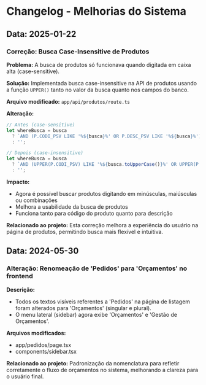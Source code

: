 # Changelog - Melhorias do Sistema

## Data: 2025-01-22

### Correção: Busca Case-Insensitive de Produtos

**Problema:** A busca de produtos só funcionava quando digitada em caixa alta (case-sensitive).

**Solução:** Implementada busca case-insensitive na API de produtos usando a função `UPPER()` tanto no valor da busca quanto nos campos do banco.

**Arquivo modificado:** `app/api/produtos/route.ts`

**Alteração:**
```typescript
// Antes (case-sensitive)
let whereBusca = busca 
  ? `AND (P.CODI_PSV LIKE '%${busca}%' OR P.DESC_PSV LIKE '%${busca}%')`
  : '';

// Depois (case-insensitive)
let whereBusca = busca 
  ? `AND (UPPER(P.CODI_PSV) LIKE '%${busca.toUpperCase()}%' OR UPPER(P.DESC_PSV) LIKE '%${busca.toUpperCase()}%')`
  : '';
```

**Impacto:** 
- Agora é possível buscar produtos digitando em minúsculas, maiúsculas ou combinações
- Melhora a usabilidade da busca de produtos
- Funciona tanto para código do produto quanto para descrição

**Relacionado ao projeto:** Esta correção melhora a experiência do usuário na página de produtos, permitindo busca mais flexível e intuitiva. 

## Data: 2024-05-30

### Alteração: Renomeação de 'Pedidos' para 'Orçamentos' no frontend

**Descrição:**
- Todos os textos visíveis referentes a 'Pedidos' na página de listagem foram alterados para 'Orçamentos' (singular e plural).
- O menu lateral (sidebar) agora exibe 'Orçamentos' e 'Gestão de Orçamentos'.

**Arquivos modificados:**
- app/pedidos/page.tsx
- components/sidebar.tsx

**Relacionado ao projeto:**
Padronização da nomenclatura para refletir corretamente o fluxo de orçamentos no sistema, melhorando a clareza para o usuário final. 